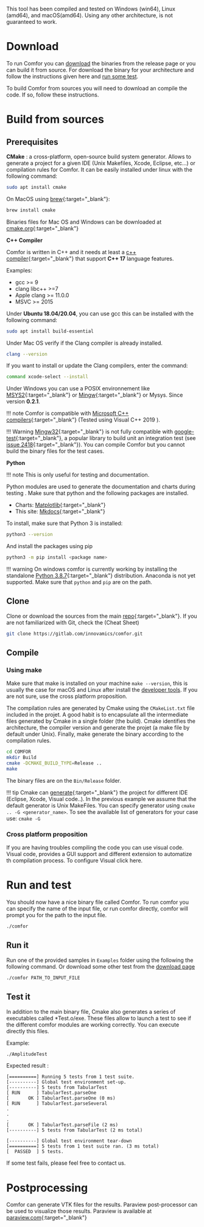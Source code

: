 This tool has been compiled and tested on Windows (win64), Linux (amd64), and macOS(amd64). Using any other architecture, is not guaranteed to work.

# Download

To run Comfor you can [download](download_page.md) the binaries from the release page or you can build it from source. For download the binary for your architecture and follow the instructions given here and [run some test](#run_it).

To build Comfor from sources you will need to download an compile the code. If so, follow these instructions.

# Build from sources

## Prerequisites

**CMake** : a cross-platform, open-source build system generator. Allows to generate a project for a given IDE (Unix Makefiles, Xcode, Eclipse, etc...) or compilation rules for Comfor. It can be easily installed under linux with the following command:

```sh
sudo apt install cmake
```

On MacOS using [brew](https://brew.sh/){:target="_blank"}:

```bash
brew install cmake
```

Binaries files for Mac OS and Windows can be downloaded at [cmake.org](https://cmake.org){:target="_blank"}

**C++ Compiler**

Comfor is written in C++ and it needs at least a [c++ compiler](https://en.cppreference.com/w/cpp/compiler_support/17){:target="_blank"} that support **C++ 17** language features.

Examples:

- gcc >= 9
- clang libc++ >=7
- Apple clang >= 11.0.0
- MSVC >= 2015

Under **Ubuntu 18.04/20.04**, you can use gcc this can be installed with the following command:

```bash
sudo apt install build-essential
```

Under Mac OS verify if the Clang compiler is already installed.

```bash
clang --version
```

If you want to install or update the Clang compilers, enter the command:

```bash
command xcode-select --install
```

Under Windows you can use a POSIX environnement like [MSYS2](https://www.msys2.org){:target="_blank"} or [Mingw](https://www.mingw-w64.org/){:target="_blank"} or Mysys. Since version **0.2.1**.

!!! note
    Comfor is compatible with [Microsoft C++ compilers](https://visualstudio.microsoft.com/downloads/){:target="_blank"} (Tested using Visual C++ 2019 ).
    
!!! Warning
    [Mingw32](https://www.msys2.org){:target="_blank"} is not fully compatible with [google-test](https://github.com/google/googletest){:target="_blank"}, a popular library to build unit an integration test (see [issue 2418](https://github.com/google/googletest/issues/2418){:target="_blank"}). You can compile Comfor but you cannot build the binary files for the test cases.

**Python**

!!! note
    This is only useful for testing and documentation.
    
Python modules are used to generate the documentation and charts during testing . Make sure that python and the following packages are installed.

- Charts: [Matplotlib](https://pypi.org/project/matplotlib/){:target="_blank"}
- This site: [Mkdocs](https://pypi.org/project/mkdocs/){:target="_blank"}

To install, make sure that Python 3 is installed:

```bash
python3 --version
```

And install the packages using pip

```bash
python3 -m pip install <package name>
```

!!! warning
    On windows comfor is currently working by installing the standalone [Python 3.8.7](https://www.python.org/downloads/release/python-387/){:target="_blank"} distribution. Anaconda is not yet supported. Make sure that `python` and `pip` are on the path.
    
## Clone

Clone or download the sources from the main [repo](https://gitlab.com/innovamics/comfor){:target="_blank"}. If you are not familiarized with Git, check the (Cheat Sheet)

```bash
git clone https://gitlab.com/innovamics/comfor.git
```

## Compile

### Using make

Make sure that make is installed on your machine `make --version`, this is usually the case for macOS and Linux after install the [developer tools](#prerequisites). If you are not sure, use the cross platform proposition.

The compilation rules are generated by Cmake using the `CMakeList.txt` file included in the projet. A good habit is to encapsulate all the intermediate files generated by Cmake in a single folder (the build). Cmake identifies the architecture, the compiler version and generate the projet (a make file by default under Unix). Finally, make generate the binary according to the compilation rules.

```bash
cd COMFOR
mkdir Build
cmake -DCMAKE_BUILD_TYPE=Release ..
make
```

The binary files are on the `Bin/Release` folder.

!!! tip
    Cmake can [generate](https://cmake.org/cmake/help/latest/manual/cmake-generators.7.html){:target="_blank"} the project for different IDE (Eclipse, Xcode, Visual code..). In the previous example we assume that the default generator is Unix MakeFiles. You can specify generator using `cmake .. -G <generator_name>`. To see the available list of generators for your case use: `cmake -G`
    
### Cross platform proposition

If you are having troubles compiling the code you can use visual code. Visual code, provides a GUI support and different extension to automatize th compilation process. To configure Visual click here.

# Run and test

You should now have a nice binary file called Comfor. To run comfor you can specify the name of the input file, or run comfor directly, comfor will prompt you for the path to the input file.

```bash
./comfor
```

## Run it

Run one of the provided samples in `Examples` folder using the following the following command. Or download some other test from the [download page](download_page.md#examples) 

```bash
./comfor PATH_TO_INPUT_FILE
```

## Test it

In addition to the main binary file, Cmake also generates a series of executables called \*Test.o/exe. These files allow to launch a test to see if the different comfor modules are working correctly. You can execute directly this files.

Example:

```bash
./AmplitudeTest
```

Expected result :

```console
[==========] Running 5 tests from 1 test suite.
[----------] Global test environment set-up.
[----------] 5 tests from TabularTest
[ RUN      ] TabularTest.parseOne
[       OK ] TabularTest.parseOne (0 ms)
[ RUN      ] TabularTest.parseSeveral
.
.
.
[       OK ] TabularTest.parseFile (2 ms)
[----------] 5 tests from TabularTest (2 ms total)

[----------] Global test environment tear-down
[==========] 5 tests from 1 test suite ran. (3 ms total)
[  PASSED  ] 5 tests.
```

If some test fails, please feel free to contact us.

# Postprocessing

Comfor can generate VTK files for the results. Paraview post-processor can be used to visualize those results. Paraview is available at [paraview.com](https://www.paraview.org/download){:target="_blank"}


